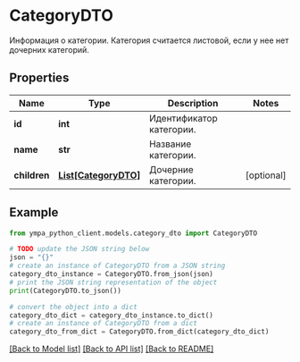 # CategoryDTO

Информация о категории.  Категория считается листовой, если у нее нет дочерних категорий. 

## Properties

Name | Type | Description | Notes
------------ | ------------- | ------------- | -------------
**id** | **int** | Идентификатор категории. | 
**name** | **str** | Название категории. | 
**children** | [**List[CategoryDTO]**](CategoryDTO.md) | Дочерние категории. | [optional] 

## Example

```python
from ympa_python_client.models.category_dto import CategoryDTO

# TODO update the JSON string below
json = "{}"
# create an instance of CategoryDTO from a JSON string
category_dto_instance = CategoryDTO.from_json(json)
# print the JSON string representation of the object
print(CategoryDTO.to_json())

# convert the object into a dict
category_dto_dict = category_dto_instance.to_dict()
# create an instance of CategoryDTO from a dict
category_dto_from_dict = CategoryDTO.from_dict(category_dto_dict)
```
[[Back to Model list]](../README.md#documentation-for-models) [[Back to API list]](../README.md#documentation-for-api-endpoints) [[Back to README]](../README.md)


